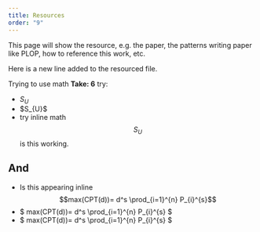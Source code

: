 ```yaml
---
title: Resources
order: "9"
---
```


This page will show the resource, e.g. the paper, the patterns writing paper like PLOP, how to reference this work, etc.

Here is a new line added to the resourced file.

<!-- ## Test collection pages links

<ul>
{%- for pat in site.patterns -%}
<li><a href="{{- pat.url | relative_url -}}">{{- pat.title -}}</a> : {{- pat.path -}} : {{- pat.relative_path -}}</li>
{%- endfor -%}
</ul> -->

Trying to use math **Take: 6**
try:

- $S_{U}$
- \$S_{U}\$
- try inline math $$S_{U}$$ is this working.

## And

- Is this appearing inline $$max(CPT(d))= d^s \prod_{i=1}^{n} P_{i}^{s}$$
- $ max(CPT(d))= d^s \prod_{i=1}^{n} P_{i}^{s} $
- \$ max(CPT(d))= d^s \prod_{i=1}^{n} P_{i}^{s} \$
